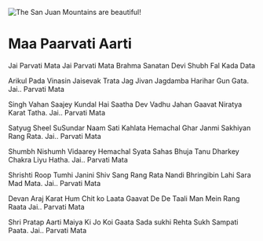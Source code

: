 ![The San Juan Mountains are beautiful!](lib/assets/images/artis/img.png "San Juan Mountains")

# Maa Paarvati Aarti
Jai Parvati Mata Jai Parvati Mata
Brahma Sanatan Devi Shubh Fal Kada Data

Arikul Pada Vinasin Jaisevak Trata
Jag Jivan Jagdamba Harihar Gun Gata. Jai.. Parvati Mata

Singh Vahan Saajey Kundal Hai Saatha
Dev Vadhu Jahan Gaavat Niratya Karat Tatha. Jai.. Parvati Mata

Satyug Sheel SuSundar Naam Sati Kahlata
Hemachal Ghar Janmi Sakhiyan Rang Rata. Jai.. Parvati Mata

Shumbh Nishumh Vidaarey Hemachal Syata
Sahas Bhuja Tanu Dharkey Chakra Liyu Hatha. Jai.. Parvati Mata

Shrishti Roop Tumhi Janini Shiv Sang Rang Rata
Nandi Bhringibin Lahi Sara Mad Mata. Jai.. Parvati Mata

Devan Araj Karat Hum Chit ko Laata
Gaavat De De Taali Man Mein Rang Raata Jai.. Parvati Mata

Shri Pratap Aarti Maiya Ki Jo Koi Gaata
Sada sukhi Rehta Sukh Sampati Paata. Jai.. Parvati Mata